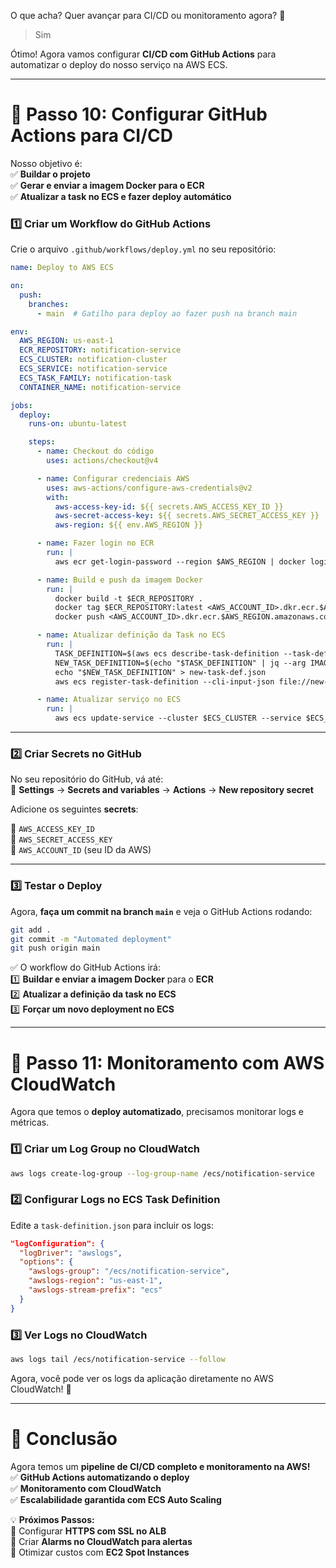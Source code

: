 
O que acha? Quer avançar para CI/CD ou monitoramento agora? 🚀

> Sim

Ótimo! Agora vamos configurar **CI/CD com GitHub Actions** para automatizar o deploy do nosso serviço na AWS ECS.  

---

# **📌 Passo 10: Configurar GitHub Actions para CI/CD**
Nosso objetivo é:  
✅ **Buildar o projeto**  
✅ **Gerar e enviar a imagem Docker para o ECR**  
✅ **Atualizar a task no ECS e fazer deploy automático**  

### **1️⃣ Criar um Workflow do GitHub Actions**
Crie o arquivo `.github/workflows/deploy.yml` no seu repositório:

```yaml
name: Deploy to AWS ECS

on:
  push:
    branches:
      - main  # Gatilho para deploy ao fazer push na branch main

env:
  AWS_REGION: us-east-1
  ECR_REPOSITORY: notification-service
  ECS_CLUSTER: notification-cluster
  ECS_SERVICE: notification-service
  ECS_TASK_FAMILY: notification-task
  CONTAINER_NAME: notification-service

jobs:
  deploy:
    runs-on: ubuntu-latest

    steps:
      - name: Checkout do código
        uses: actions/checkout@v4

      - name: Configurar credenciais AWS
        uses: aws-actions/configure-aws-credentials@v2
        with:
          aws-access-key-id: ${{ secrets.AWS_ACCESS_KEY_ID }}
          aws-secret-access-key: ${{ secrets.AWS_SECRET_ACCESS_KEY }}
          aws-region: ${{ env.AWS_REGION }}

      - name: Fazer login no ECR
        run: |
          aws ecr get-login-password --region $AWS_REGION | docker login --username AWS --password-stdin <AWS_ACCOUNT_ID>.dkr.ecr.$AWS_REGION.amazonaws.com

      - name: Build e push da imagem Docker
        run: |
          docker build -t $ECR_REPOSITORY .
          docker tag $ECR_REPOSITORY:latest <AWS_ACCOUNT_ID>.dkr.ecr.$AWS_REGION.amazonaws.com/$ECR_REPOSITORY:latest
          docker push <AWS_ACCOUNT_ID>.dkr.ecr.$AWS_REGION.amazonaws.com/$ECR_REPOSITORY:latest

      - name: Atualizar definição da Task no ECS
        run: |
          TASK_DEFINITION=$(aws ecs describe-task-definition --task-definition $ECS_TASK_FAMILY)
          NEW_TASK_DEFINITION=$(echo "$TASK_DEFINITION" | jq --arg IMAGE "<AWS_ACCOUNT_ID>.dkr.ecr.$AWS_REGION.amazonaws.com/$ECR_REPOSITORY:latest" '.taskDefinition.containerDefinitions[0].image = $IMAGE')
          echo "$NEW_TASK_DEFINITION" > new-task-def.json
          aws ecs register-task-definition --cli-input-json file://new-task-def.json

      - name: Atualizar serviço no ECS
        run: |
          aws ecs update-service --cluster $ECS_CLUSTER --service $ECS_SERVICE --force-new-deployment
```

---

### **2️⃣ Criar Secrets no GitHub**
No seu repositório do GitHub, vá até:  
📌 **Settings** → **Secrets and variables** → **Actions** → **New repository secret**  

Adicione os seguintes **secrets**:  

🔹 `AWS_ACCESS_KEY_ID`  
🔹 `AWS_SECRET_ACCESS_KEY`  
🔹 `AWS_ACCOUNT_ID` (seu ID da AWS)  

---

### **3️⃣ Testar o Deploy**
Agora, **faça um commit na branch `main`** e veja o GitHub Actions rodando:  
```bash
git add .
git commit -m "Automated deployment"
git push origin main
```
✅ O workflow do GitHub Actions irá:  
1️⃣ **Buildar e enviar a imagem Docker** para o **ECR**  
2️⃣ **Atualizar a definição da task no ECS**  
3️⃣ **Forçar um novo deployment no ECS**  

---

# **📌 Passo 11: Monitoramento com AWS CloudWatch**
Agora que temos o **deploy automatizado**, precisamos monitorar logs e métricas.

### **1️⃣ Criar um Log Group no CloudWatch**
```bash
aws logs create-log-group --log-group-name /ecs/notification-service
```

### **2️⃣ Configurar Logs no ECS Task Definition**
Edite a `task-definition.json` para incluir os logs:

```json
"logConfiguration": {
  "logDriver": "awslogs",
  "options": {
    "awslogs-group": "/ecs/notification-service",
    "awslogs-region": "us-east-1",
    "awslogs-stream-prefix": "ecs"
  }
}
```

### **3️⃣ Ver Logs no CloudWatch**
```bash
aws logs tail /ecs/notification-service --follow
```

Agora, você pode ver os logs da aplicação diretamente no AWS CloudWatch! 🚀

---

# **🚀 Conclusão**
Agora temos um **pipeline de CI/CD completo e monitoramento na AWS!**  
✅ **GitHub Actions automatizando o deploy**  
✅ **Monitoramento com CloudWatch**  
✅ **Escalabilidade garantida com ECS Auto Scaling**  

💡 **Próximos Passos:**  
🔹 Configurar **HTTPS com SSL no ALB**  
🔹 Criar **Alarms no CloudWatch para alertas**  
🔹 Otimizar custos com **EC2 Spot Instances**  
